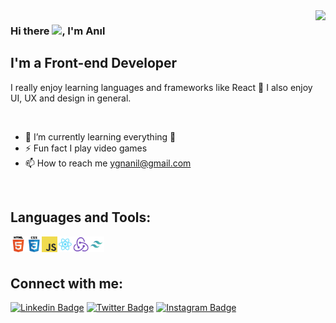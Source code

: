 <img src="https://media.giphy.com/media/RbDKaczqWovIugyJmW/giphy.gif" height="250" align="right" />

### Hi there <img src="https://raw.githubusercontent.com/iampavangandhi/iampavangandhi/master/gifs/Hi.gif" width="30px">, I'm Anıl

## I'm a Front-end Developer

I really enjoy learning languages and frameworks like React :muscle: I also enjoy UI, UX and design in general.

<br/>

- 🌱 I’m currently learning everything :rofl:
- ⚡ Fun fact I play video games
- 📫 How to reach me ygnanil@gmail.com


<br/>

## Languages and Tools:

<img align="left" src="https://raw.githubusercontent.com/github/explore/80688e429a7d4ef2fca1e82350fe8e3517d3494d/topics/html/html.png" width="25" height="25" />
<img align="left"  src="https://raw.githubusercontent.com/github/explore/80688e429a7d4ef2fca1e82350fe8e3517d3494d/topics/css/css.png" width="25" height="25" />
<img align="left"  src="https://raw.githubusercontent.com/github/explore/80688e429a7d4ef2fca1e82350fe8e3517d3494d/topics/javascript/javascript.png" width="25" height="25" />
<img align="left"  src="https://raw.githubusercontent.com/github/explore/80688e429a7d4ef2fca1e82350fe8e3517d3494d/topics/react/react.png" width="25" height="25" />
<img align="left"  src="https://raw.githubusercontent.com/github/explore/80688e429a7d4ef2fca1e82350fe8e3517d3494d/topics/redux/redux.png" width="25" height="25" />
<img align="left"  src="https://raw.githubusercontent.com/github/explore/80688e429a7d4ef2fca1e82350fe8e3517d3494d/topics/tailwind/tailwind.png" width="25" height="25" />

<br/>
<br/>

## Connect with me:
[![Linkedin Badge](https://img.shields.io/badge/-LinkedIn-0e76a8?style=flat-square&logo=Linkedin&logoColor=white)](https://www.linkedin.com/in/an%C4%B1l-ye%C4%9Fen-02ab9a1a8/)
[![Twitter Badge](https://img.shields.io/badge/-Twitter-00acee?style=flat-square&logo=Twitter&logoColor=white)](https://twitter.com/YegenAn)
[![Instagram Badge](https://img.shields.io/badge/-Instagram-e4405f?style=flat-square&logo=Instagram&logoColor=white)](https://www.instagram.com/ygnanil/) 





